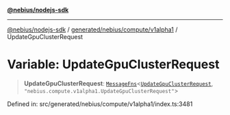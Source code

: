 [**@nebius/nodejs-sdk**](../../../../../README.md)

***

[@nebius/nodejs-sdk](../../../../../README.md) / [generated/nebius/compute/v1alpha1](../README.md) / UpdateGpuClusterRequest

# Variable: UpdateGpuClusterRequest

> **UpdateGpuClusterRequest**: [`MessageFns`](../../../../../runtime/protos/core/interfaces/MessageFns.md)\<[`UpdateGpuClusterRequest`](../interfaces/UpdateGpuClusterRequest.md), `"nebius.compute.v1alpha1.UpdateGpuClusterRequest"`\>

Defined in: src/generated/nebius/compute/v1alpha1/index.ts:3481

